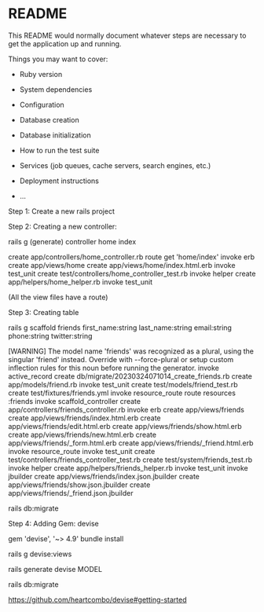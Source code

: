# README

This README would normally document whatever steps are necessary to get the
application up and running.

Things you may want to cover:

* Ruby version

* System dependencies

* Configuration

* Database creation

* Database initialization

* How to run the test suite

* Services (job queues, cache servers, search engines, etc.)

* Deployment instructions

* ...

Step 1: Create a new rails project

Step 2: Creating a new controller:

rails g (generate) controller home index

create  app/controllers/home_controller.rb
       route  get 'home/index'
      invoke  erb
      create    app/views/home
      create    app/views/home/index.html.erb
      invoke  test_unit
      create    test/controllers/home_controller_test.rb
      invoke  helper
      create    app/helpers/home_helper.rb
      invoke    test_unit

(All the view files have a route)

Step 3: Creating table

rails g scaffold friends first_name:string last_name:string email:string phone:string twitter:string

[WARNING] The model name 'friends' was recognized as a plural, using the singular 'friend' instead. Override with --force-plural or setup custom inflection rules for this noun before running the generator.
      invoke  active_record
      create    db/migrate/20230324071014_create_friends.rb
      create    app/models/friend.rb
      invoke    test_unit
      create      test/models/friend_test.rb
      create      test/fixtures/friends.yml
      invoke  resource_route
       route    resources :friends
      invoke  scaffold_controller
      create    app/controllers/friends_controller.rb
      invoke    erb
      create      app/views/friends
      create      app/views/friends/index.html.erb
      create      app/views/friends/edit.html.erb
      create      app/views/friends/show.html.erb
      create      app/views/friends/new.html.erb
      create      app/views/friends/_form.html.erb
      create      app/views/friends/_friend.html.erb
      invoke    resource_route
      invoke    test_unit
      create      test/controllers/friends_controller_test.rb
      create      test/system/friends_test.rb
      invoke    helper
      create      app/helpers/friends_helper.rb
      invoke      test_unit
      invoke    jbuilder
      create      app/views/friends/index.json.jbuilder
      create      app/views/friends/show.json.jbuilder
      create      app/views/friends/_friend.json.jbuilder


rails db:migrate

Step 4: Adding Gem: devise

gem 'devise', '~> 4.9'
bundle install

rails g devise:views

rails generate devise MODEL

rails db:migrate

https://github.com/heartcombo/devise#getting-started